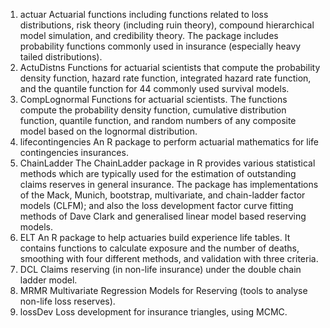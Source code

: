 1. actuar	Actuarial functions including functions related to loss distributions, risk theory (including ruin theory), compound hierarchical model simulation, and credibility theory. The package includes probability functions commonly used in insurance (especially heavy tailed distributions).
2. ActuDistns	Functions for actuarial scientists that compute the probability density function, hazard rate function, integrated hazard rate function, and the quantile function for 44 commonly used survival models.
3. CompLognormal	Functions for actuarial scientists. The functions compute the probability density function, cumulative distribution function, quantile function, and random numbers of any composite model based on the lognormal distribution.
4. lifecontingencies	An R package to perform actuarial mathematics for life contingencies insurances.
5. ChainLadder	The ChainLadder package in R provides various statistical methods which are typically used for the estimation of outstanding claims reserves in general insurance. The package has implementations of the Mack, Munich, bootstrap, multivariate, and chain-ladder factor models (CLFM); and also the loss development factor curve fitting methods of Dave Clark and generalised linear model based reserving models.
6. ELT	An R package to help actuaries build experience life tables. It contains functions to calculate exposure and the number of deaths, smoothing with four different methods, and validation with three criteria.
7. DCL	Claims reserving (in non-life insurance) under the double chain ladder model.
8. MRMR	Multivariate Regression Models for Reserving (tools to analyse non-life loss reserves).
9. lossDev	Loss development for insurance triangles, using MCMC.
